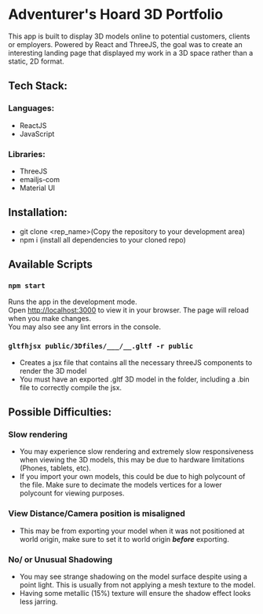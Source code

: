 # Adventurer's Hoard 3D Portfolio

This app is built to display 3D models online to potential customers, clients or employers.  Powered by React and ThreeJS, the goal was to create an interesting landing page that displayed my work in a 3D space rather than a static, 2D format.  

## Tech Stack:

### Languages:
- ReactJS
- JavaScript

### Libraries:
- ThreeJS
- emailjs-com
- Material UI

## Installation:
- git clone <rep_name>(Copy the repository to your development area)
- npm i (install all dependencies to your cloned repo)

## Available Scripts
### `npm start`
Runs the app in the development mode.\
Open [http://localhost:3000](http://localhost:3000) to view it in your browser.
The page will reload when you make changes.\
You may also see any lint errors in the console.

### `gltfhjsx public/3Dfiles/___/__.gltf -r public`
- Creates a jsx file that contains all the necessary threeJS components to render the 3D model
- You must have an exported .gltf 3D model in the folder, including a .bin file to correctly compile the jsx.

## Possible Difficulties:
### Slow rendering
- You may experience slow rendering and extremely slow responsiveness when viewing the 3D models,
this may be due to hardware limitations (Phones, tablets, etc).
- If you import your own models, this could be due to high polycount of the file.  Make sure to decimate the models vertices for a lower polycount for viewing purposes.  
### View Distance/Camera position is misaligned
- This may be from exporting your model when it was not positioned at world origin, make sure to set it to world origin ***before*** exporting.
### No/ or Unusual Shadowing
- You may see strange shadowing on the model surface despite using a point light.  This is usually from not applying a mesh texture to the model.  
- Having some metallic (15%) texture will ensure the shadow effect looks less jarring.
